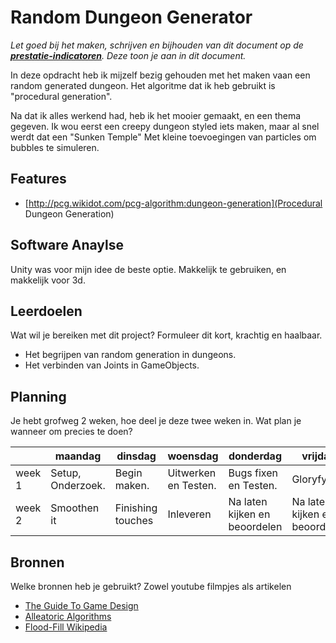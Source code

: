 # Random Dungeon Generator
*Let goed bij het maken, schrijven en bijhouden van dit document op de **[prestatie-indicatoren](https://drive.google.com/drive/folders/1y8l0Zr4E8b6gYJui_pSzQaoWr-gEr6JN?usp=sharing)**. Deze toon je aan in dit document.*

In deze opdracht heb ik mijzelf bezig gehouden met het maken vaan een random generated dungeon.
Het algoritme dat ik heb gebruikt is "procedural generation".

Na dat ik alles werkend had, heb ik het mooier gemaakt, en een thema gegeven.
Ik wou eerst een creepy dungeon styled iets maken, maar al snel werdt dat een "Sunken Temple"
Met kleine toevoegingen van particles om bubbles te simuleren.

## Features
- [http://pcg.wikidot.com/pcg-algorithm:dungeon-generation](Procedural Dungeon Generation)

## Software Anaylse
Unity was voor mijn idee de beste optie. Makkelijk te gebruiken, en makkelijk voor 3d.

## Leerdoelen
Wat wil je bereiken met dit project? Formuleer dit kort, krachtig en haalbaar.
- Het begrijpen van random generation in dungeons.
- Het verbinden van Joints in GameObjects.

## Planning
Je hebt grofweg 2 weken, hoe deel je deze twee weken in. Wat plan je wanneer om precies te doen?

| | maandag | dinsdag | woensdag | donderdag | vrijdag |
| --- | --- | --- | --- | --- | --- |
|week 1 | Setup, Onderzoek. | Begin maken. | Uitwerken en Testen. | Bugs fixen en Testen. | Gloryfy it. |
|week 2 | Smoothen it | Finishing touches | Inleveren | Na laten kijken en beoordelen | Na laten kijken en beoordelen |

## Bronnen
Welke bronnen heb je gebruikt? Zowel youtube filmpjes als artikelen

- [The Guide To Game Design](link)
- [Alleatoric Algorithms](link)
- [Flood-Fill Wikipedia](link)
